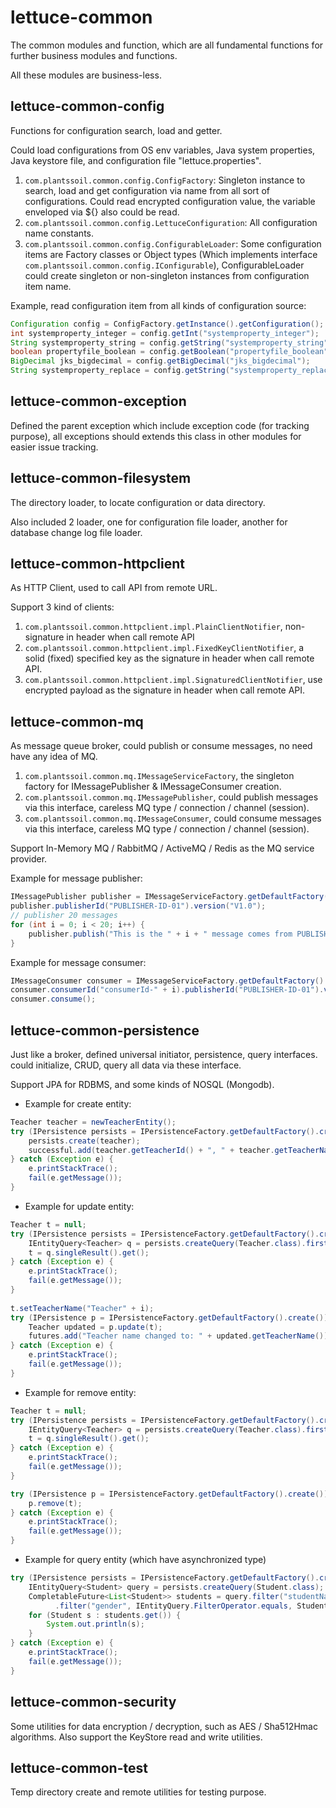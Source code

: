# lettuce-common
The common modules and function, which are all fundamental functions for further business modules and functions.

All these modules are business-less.

## lettuce-common-config
Functions for configuration search, load and getter.

Could load configurations from OS env variables, Java system properties, Java keystore file, and configuration file "lettuce.properties".

1. `com.plantssoil.common.config.ConfigFactory`: Singleton instance to search, load and get configuration via name from all sort of configurations. Could read encrypted configuration value, the variable enveloped via ${} also could be read.
2. `com.plantssoil.common.config.LettuceConfiguration`: All configuration name constants.
3. `com.plantssoil.common.config.ConfigurableLoader`: Some configuration items are Factory classes or Object types (Which implements interface `com.plantssoil.common.config.IConfigurable`), ConfigurableLoader could create singleton or non-singleton instances from configuration item name.

Example, read configuration item from all kinds of configuration source:

```java
Configuration config = ConfigFactory.getInstance().getConfiguration();
int systemproperty_integer = config.getInt("systemproperty_integer");
String systemproperty_string = config.getString("systemproperty_string");
boolean propertyfile_boolean = config.getBoolean("propertyfile_boolean");
BigDecimal jks_bigdecimal = config.getBigDecimal("jks_bigdecimal");
String systemproperty_replace = config.getString("systemproperty_replace");
```

## lettuce-common-exception
Defined the parent exception which include exception code (for tracking purpose), all exceptions should extends this class in other modules for easier issue tracking.

## lettuce-common-filesystem
The directory loader, to locate configuration or data directory.

Also included 2 loader, one for configuration file loader, another for database change log file loader.

## lettuce-common-httpclient
As HTTP Client, used to call API from remote URL.

Support 3 kind of clients:

1. `com.plantssoil.common.httpclient.impl.PlainClientNotifier`, non-signature in header when call remote API
2. `com.plantssoil.common.httpclient.impl.FixedKeyClientNotifier`, a solid (fixed) specified key as the signature in header when call remote API.
3. `com.plantssoil.common.httpclient.impl.SignaturedClientNotifier`, use encrypted payload as the signature in header when call remote API.

## lettuce-common-mq
As message queue broker, could publish or consume messages, no need have any idea of MQ.

1. `com.plantssoil.common.mq.IMessageServiceFactory`, the singleton factory for IMessagePublisher & IMessageConsumer creation.
2. `com.plantssoil.common.mq.IMessagePublisher`, could publish messages via this interface, careless MQ type / connection / channel (session).
3. `com.plantssoil.common.mq.IMessageConsumer`, could consume messages via this interface, careless MQ type / connection / channel (session).

Support In-Memory MQ / RabbitMQ / ActiveMQ / Redis as the MQ service provider.

Example for message publisher:

```java
IMessagePublisher publisher = IMessageServiceFactory.getDefaultFactory().createMessagePublisher();
publisher.publisherId("PUBLISHER-ID-01").version("V1.0");
// publisher 20 messages
for (int i = 0; i < 20; i++) {
    publisher.publish("This is the " + i + " message comes from PUBLISHER-ID-01 (V1.0)");
}
```

Example for message consumer:

```java
IMessageConsumer consumer = IMessageServiceFactory.getDefaultFactory().createMessageConsumer();
consumer.consumerId("consumerId-" + i).publisherId("PUBLISHER-ID-01").version("V1.0").addMessageListener(new MessageListener());
consumer.consume();
```


## lettuce-common-persistence
Just like a broker, defined universal initiator, persistence, query interfaces. could initialize, CRUD, query all data via these interface.

Support JPA for RDBMS, and some kinds of NOSQL (Mongodb).

- Example for create entity:

```java
Teacher teacher = newTeacherEntity();
try (IPersistence persists = IPersistenceFactory.getDefaultFactory().create()) {
    persists.create(teacher);
    successful.add(teacher.getTeacherId() + ", " + teacher.getTeacherName() + " created.");
} catch (Exception e) {
    e.printStackTrace();
    fail(e.getMessage());
}
```

- Example for update entity:

```java
Teacher t = null;
try (IPersistence persists = IPersistenceFactory.getDefaultFactory().create()) {
    IEntityQuery<Teacher> q = persists.createQuery(Teacher.class).firstResult(0).maxResults(5);
    t = q.singleResult().get();
} catch (Exception e) {
    e.printStackTrace();
    fail(e.getMessage());
}
        
t.setTeacherName("Teacher" + i);
try (IPersistence p = IPersistenceFactory.getDefaultFactory().create()) {
    Teacher updated = p.update(t);
    futures.add("Teacher name changed to: " + updated.getTeacherName());
} catch (Exception e) {
    e.printStackTrace();
    fail(e.getMessage());
}
```

- Example for remove entity:

```java
Teacher t = null;
try (IPersistence persists = IPersistenceFactory.getDefaultFactory().create()) {
    IEntityQuery<Teacher> q = persists.createQuery(Teacher.class).firstResult(0).maxResults(5);
    t = q.singleResult().get();
} catch (Exception e) {
    e.printStackTrace();
    fail(e.getMessage());
}

try (IPersistence p = IPersistenceFactory.getDefaultFactory().create()) {
    p.remove(t);
} catch (Exception e) {
    e.printStackTrace();
    fail(e.getMessage());
}
```

- Example for query entity (which have asynchronized type)

```java
try (IPersistence persists = IPersistenceFactory.getDefaultFactory().create()) {
    IEntityQuery<Student> query = persists.createQuery(Student.class);
    CompletableFuture<List<Student>> students = query.filter("studentName", IEntityQuery.FilterOperator.like, "Student-1.")
          .filter("gender", IEntityQuery.FilterOperator.equals, Student.Gender.Female).firstResult(0).maxResults(5).resultList();
    for (Student s : students.get()) {
        System.out.println(s);
    }
} catch (Exception e) {
    e.printStackTrace();
    fail(e.getMessage());
}
```

## lettuce-common-security
Some utilities for data encryption / decryption, such as AES / Sha512Hmac algorithms.
Also support the KeyStore read and write utilities.


## lettuce-common-test 
Temp directory create and remote utilities for testing purpose.